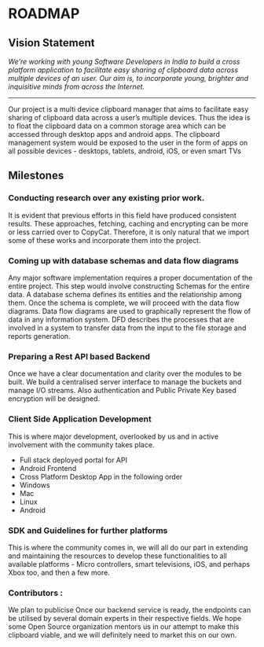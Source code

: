# ROADMAP

## Vision Statement

<i>We’re working with young Software Developers in India to build a cross platform application to facilitate easy sharing of clipboard data across multiple devices of an user. Our aim is, to incorporate young, brighter and inquisitive minds from across the Internet.</i>

<hr>
Our project is a multi device clipboard manager that aims to facilitate easy sharing of clipboard data across a user’s multiple devices. Thus the idea is to float the clipboard data on a common storage area which can be accessed through desktop apps and android apps. The clipboard management system would be exposed to the user in the form of apps on all possible devices - desktops, tablets, android, iOS, or even smart TVs


## Milestones

### Conducting research over any existing prior work.

It is evident that previous efforts in this field have produced consistent results. These approaches, fetching, caching and encrypting can be more or less carried over to CopyCat. Therefore, it is only natural that we import some of these works and incorporate them into the project.

### Coming up with database schemas and data flow diagrams

Any major software implementation requires a proper documentation of the entire project. This step would involve constructing Schemas for the entire data. A database schema defines its entities and the relationship among them. Once the schema is complete, we will proceed with the data flow diagrams.  Data flow diagrams are used to graphically represent the flow of data in any information system. DFD describes the processes that are involved in a system to transfer data from the input to the file storage and reports generation.

### Preparing a Rest API based Backend

Once we have a clear documentation and clarity over the modules to be built. We build a centralised server interface to manage the buckets and manage I/O streams. Also authentication and Public Private Key based encryption will be designed.

### Client Side Application Development

This is where major development, overlooked by us and in active involvement with the community takes place.
- Full stack deployed portal for API
- Android Frontend
- Cross Platform Desktop App in the following order
- Windows
- Mac
- Linux
- Android

### SDK and Guidelines for further platforms

This is where the community comes in, we will all do our part in extending and maintaining the resources to develop these functionalities to all available platforms - Micro controllers, smart televisions, iOS, and perhaps Xbox too, and then a few more.

### Contributors : 

We plan to publicise Once our backend service is ready, the endpoints can be utilised by several domain experts in their respective fields. We hope some Open Source organization mentors us in our attempt to make this clipboard viable, and we will definitely need to market this on our own. 
